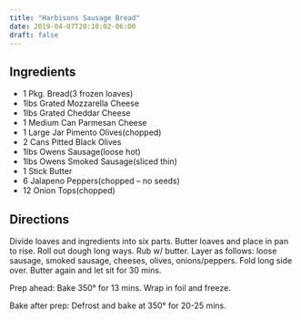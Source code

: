 ```yaml
---
title: "Harbisons Sausage Bread"
date: 2019-04-07T20:10:02-06:00
draft: false
---
```


## Ingredients
- 1 Pkg. Bread(3 frozen loaves)
- 1lbs Grated Mozzarella Cheese
- 1lbs Grated Cheddar Cheese
- 1 Medium Can Parmesan Cheese
- 1 Large Jar Pimento Olives(chopped)
- 2 Cans Pitted Black Olives
- 1lbs Owens Sausage(loose hot)
- 1lbs Owens Smoked Sausage(sliced thin)
- 1 Stick Butter
- 6 Jalapeno Peppers(chopped – no seeds)
- 12 Onion Tops(chopped)

## Directions
Divide loaves and ingredients into six parts. Butter loaves and place in pan to rise. Roll out dough long ways. Rub w/ butter. Layer as follows: loose sausage, smoked sausage, cheeses, olives, onions/peppers. Fold long side over. Butter again and let sit for 30 mins.

Prep ahead: Bake 350° for 13 mins. Wrap in foil and freeze.

Bake after prep: Defrost and bake at 350° for 20-25 mins.